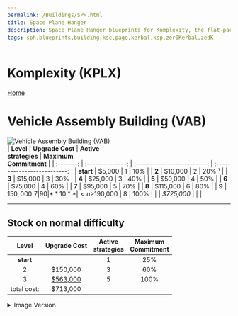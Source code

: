 ```yaml
---
permalink: /Buildings/SPH.html
title: Space Plane Hanger
description: Space Plane Hanger blueprints for Komplexity, the flat-pack Kiea instructions, written in Kerbalese, unusally present
tags: sph,blueprints,building,ksc,page,kerbal,ksp,zer0Kerbal,zedK
---
```

<!-- SPH.md v2.1.0.0
Komplexity (KPLX)
created: 05 Nov 2019
updated: 22 Jul 2022
this file: CC-BY-SA 4.0 by zer0Kerbal -->

<script src="https://kit.fontawesome.com/0ea5493613.js" crossorigin="anonymous"></script>
<i class="fa-solid fa-file-contract fa-beat-fade fa-3x" style="--fa-beat-fade-opacity: 0.1; --fa-beat-fade-scale: 1.25;color: #6495ED" ></i>

# Komplexity (KPLX)

[Home](./index.md)

# Vehicle Assembly Building (VAB)

![Vehicle Assembly Building (VAB)](https://wiki.kerbalspaceprogram.com/images/thumb/d/da/VABwLP.jpg/300px-VABwLP.jpg)  
| **Level** | **Upgrade Cost** | **Active <br />strategies** | **Maximum <br />Commitment** |
| :-------: | :--------------: | :-------------------------: | :--------------------------: |
| **start** |      $5,000      |              1              |             10%              |
|   **2**   |     $10,000      |              2              |            20% ¹             |
|   **3**   |     $15,000      |              3              |             30%              |
|   **4**   |     $25,000      |              3              |             40%              |
|   **5**   |     $50,000      |              4              |             50%              |
|   **6**   |     $75,000      |              4              |             60%              |
|   **7**   |     $95,000      |              5              |             70%              |
|   **8**   |     $115,000     |              6              |             80%              |
|   **9**   |     $150,000     |              7              |             90%              |
|  **10**   | <u>$190,000</u>  |              8              |             100%             |
|           |    *$725,000*    |                             |                              |

---

## Stock on normal difficulty

|  **Level**  | **Upgrade Cost** | **Active <br />strategies** | **Maximum <br />Commitment** |
| :---------: | :--------------: | :-------------------------: | :--------------------------: |
|  **start**  |                  |              1              |             25%              |
|      2      |     $150,000     |              3              |             60%              |
|      3      | <u>$563,000</u>  |              5              |             100%             |
| total cost: |     $713,000     |                             |                              |

<details>
  <summary> Image Version</summary>
  <p> <a href="img/vab.png" target="_blank"><img src="img/vab.png" alt="VAB"/></a></p>
</details>